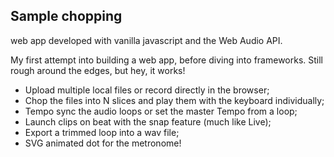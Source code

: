 ## Sample chopping
web app developed with vanilla javascript and the Web Audio API.  
  
My first attempt into building a web app, before diving into frameworks. Still rough around the edges, but hey, it works!  
  
* Upload multiple local files or record directly in the browser;
* Chop the files into N slices and play them with the keyboard individually;
* Tempo sync the audio loops or set the master Tempo from a loop; 
* Launch clips on beat with the snap feature (much like Live);
* Export a trimmed loop into a wav file;
* SVG animated dot for the metronome!
